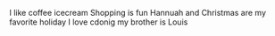  I  like coffee icecream
 Shopping is fun 
 Hannuah and Christmas are my favorite holiday
 I love cdonig
  my brother is Louis
